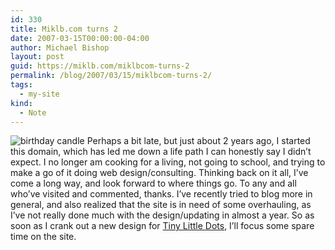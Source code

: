 ```yaml
---
id: 330
title: Miklb.com turns 2
date: 2007-03-15T00:00:00-04:00
author: Michael Bishop
layout: post
guid: https://miklb.com/miklbcom-turns-2
permalink: /blog/2007/03/15/miklbcom-turns-2/
tags:
  - my-site
kind:
  - Note
---
```

<p><img id="image343" class="left" src="http://www.miklb.com/blog/wp-content/uploads/2007/03/dw-974859.thumbnail.jpg" alt="birthday candle" />  Perhaps a bit late, but just about 2 years ago, I started this domain, which has led me down a life path I can honestly say I didn’t expect.  I no longer am cooking for a living, not going to school, and trying to make a go of it doing web design/consulting.  Thinking back on it all, I’ve come a long way, and look forward to where things go.  To any and all who’ve visited and commented, thanks.  I’ve recently tried to blog more in general, and also realized that the site is in need of some overhauling, as I’ve not really done much with the design/updating in almost a year.  So as soon as I crank out a new design for <a href="http://www.tinylittledots.com">Tiny Little Dots</a>, I’ll focus some spare time on the site.</p>